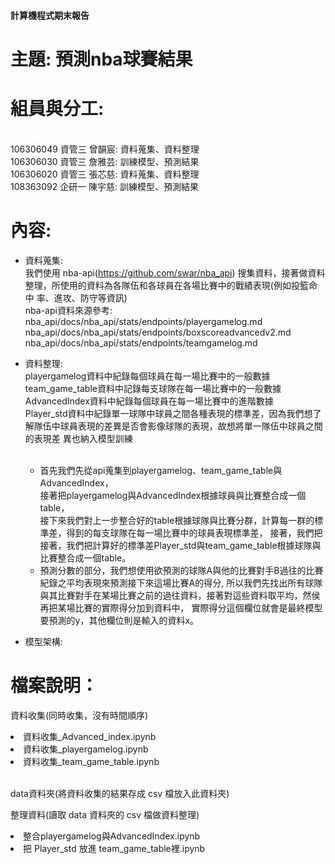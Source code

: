 #### 計算機程式期末報告
<h1>
  主題: 預測nba球賽結果
</h1>
<h1>
  組員與分工: 
</h1>
  <br>
  106306049 資管三 曾韻宸: 資料蒐集、資料整理 <br>
  106306030 資管三 詹雅芸: 訓練模型、預測結果 <br>
  106306020 資管三 張芯慈: 資料蒐集、資料整理 <br>
  108363092 企研一 陳宇慈: 訓練模型、預測結果 <br>
<h1>
  內容:
</h1>

- 資料蒐集:
  <br>
    我們使用 nba-api(https://github.com/swar/nba_api) 搜集資料，接著做資料整理，所使用的資料為各隊伍和各球員在各場比賽中的戰績表現(例如投籃命中       率、進攻、防守等資訊)
  <br>
      nba-api資料來源參考:  <br>
      nba_api/docs/nba_api/stats/endpoints/playergamelog.md <br>
      nba_api/docs/nba_api/stats/endpoints/boxscoreadvancedv2.md <br>
      nba_api/docs/nba_api/stats/endpoints/teamgamelog.md <br>
 

- 資料整理:
    <br>
    playergamelog資料中紀錄每個球員在每一場比賽中的一般數據 <br>
    team_game_table資料中記錄每支球隊在每一場比賽中的一般數據 <br>
    AdvancedIndex資料中紀錄每個球員在每一場比賽中的進階數據 <br>
    Player_std資料中紀錄單一球隊中球員之間各種表現的標準差，因為我們想了解隊伍中球員表現的差異是否會影像球隊的表現，故想將單一隊伍中球員之間的表現差     異也納入模型訓練 <br>
    <br>
    - 首先我們先從api蒐集到playergamelog、team_game_table與AdvancedIndex，<br>
    接著把playergamelog與AdvancedIndex根據球員與比賽整合成一個table， <br>
    接下來我們對上一步整合好的table根據球隊與比賽分群，計算每一群的標準差，得到的每支球隊在每一場比賽中的球員表現標準差，
    接著，我們把接著，我們把計算好的標準差Player_std與team_game_table根據球隊與比賽整合成一個table。<br>
    - 預測分數的部分，我們想使用欲預測的球隊A與他的比賽對手B過往的比賽紀錄之平均表現來預測接下來這場比賽A的得分,
    所以我們先找出所有球隊與其比賽對手在某場比賽之前的過往資料，接著對這些資料取平均，然侯再把某場比賽的實際得分加到資料中，
    實際得分這個欄位就會是最終模型要預測的y，其他欄位則是輸入的資料x。 <br>
    
    
- 模型架構:
  <br>
  
<h1>
  檔案說明：
</h1>
<p>資料收集(同時收集，沒有時間順序)</p>
  <li>資料收集_Advanced_index.ipynb</li>
  <li>資料收集_playergamelog.ipynb</li>
  <li>資料收集_team_game_table.ipynb</li>
<br>
<p>data資料夾(將資料收集的結果存成 csv 檔放入此資料夾)</p>
<p>整理資料(讀取 data 資料夾的 csv 檔做資料整理)</p>
  <li>整合playergamelog與AdvancedIndex.ipynb</li>
  <li>把 Player_std 放進 team_game_table裡.ipynb</li>
    



